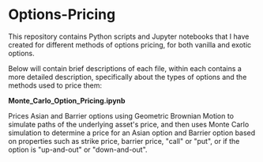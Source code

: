 # Options-Pricing

This repository contains Python scripts and Jupyter notebooks that I have created for different methods of options pricing, for both vanilla and exotic options.

Below will contain brief descriptions of each file, within each contains a more detailed description, specifically about the types of options and the methods used to price them:

**Monte_Carlo_Option_Pricing.ipynb**

Prices Asian and Barrier options using Geometric Brownian Motion to simulate paths of the underlying asset's price, and then uses Monte Carlo simulation to determine a price for an Asian option and Barrier option based on properties such as strike price, barrier price, "call" or "put", or if the option is "up-and-out" or "down-and-out".
